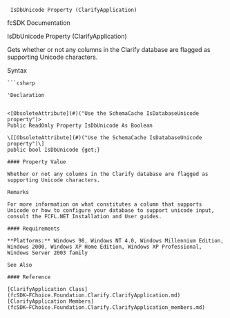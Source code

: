 ﻿     IsDbUnicode Property (ClarifyApplication)                                                   

fcSDK Documentation

IsDbUnicode Property (ClarifyApplication)

Gets whether or not any columns in the Clarify database are flagged as supporting Unicode characters.

Syntax

```vbnet
```csharp

'Declaration
 

<[ObsoleteAttribute](#)("Use the SchemaCache IsDatabaseUnicode property")>
Public ReadOnly Property IsDbUnicode As Boolean

\[[ObsoleteAttribute](#)("Use the SchemaCache IsDatabaseUnicode property")\]
public bool IsDbUnicode {get;}

#### Property Value

Whether or not any columns in the Clarify database are flagged as supporting Unicode characters.

Remarks

For more information on what constitutes a column that supports Unicode or how to configure your database to support unicode input, consult the FCFL.NET Installation and User guides.

#### Requirements

**Platforms:** Windows 98, Windows NT 4.0, Windows Millennium Edition, Windows 2000, Windows XP Home Edition, Windows XP Professional, Windows Server 2003 family

See Also

#### Reference

[ClarifyApplication Class](fcSDK~FChoice.Foundation.Clarify.ClarifyApplication.md)  
[ClarifyApplication Members](fcSDK~FChoice.Foundation.Clarify.ClarifyApplication_members.md)